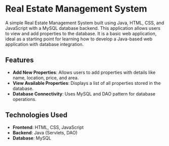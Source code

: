 # Real Estate Management System

A simple Real Estate Management System built using Java, HTML, CSS, and JavaScript with a MySQL database backend.
This application allows users to view and add properties to the database.
It is a basic web application, ideal as a starting point for learning how to develop a Java-based web application with database integration.

## Features

- **Add New Properties**: Allows users to add properties with details like name, location, price, and area.
- **View Available Properties**: Displays a list of all properties stored in the database.
- **Database Connectivity**: Uses MySQL and DAO pattern for database operations.

## Technologies Used

- **Frontend**: HTML, CSS, JavaScript
- **Backend**: Java (Servlets, DAO)
- **Database**: MySQL
